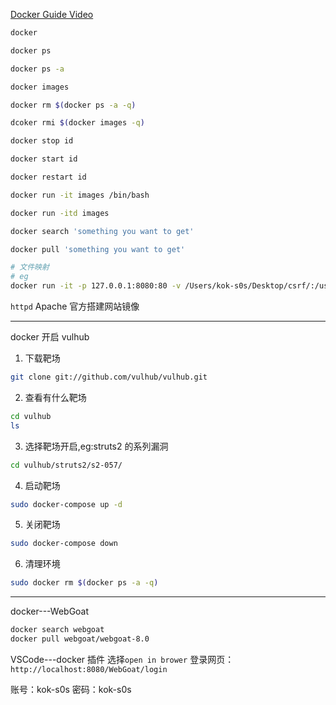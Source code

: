 <!--
 * @Author: kok-s0s
 * @Date: 2021-05-10 00:43:13
 * @LastEditTime: 2021-05-30 15:47:36
 * @Description: how to use docker well?
-->

[Docker Guide Video](https://www.youtube.com/watch?v=pTFZFxd4hOI)

```bash
docker

docker ps

docker ps -a

docker images

docker rm $(docker ps -a -q)

dcoker rmi $(docker images -q)

docker stop id

docker start id

docker restart id

docker run -it images /bin/bash

docker run -itd images

docker search 'something you want to get'

docker pull 'something you want to get'

# 文件映射
# eg
docker run -it -p 127.0.0.1:8080:80 -v /Users/kok-s0s/Desktop/csrf/:/usr/local/apache2/htdocs/ httpd


```

`httpd` Apache 官方搭建网站镜像

---

docker 开启 vulhub

1. 下载靶场

```bash
git clone git://github.com/vulhub/vulhub.git
```

2. 查看有什么靶场

```bash
cd vulhub
ls
```

3. 选择靶场开启,eg:struts2 的系列漏洞

```bash
cd vulhub/struts2/s2-057/
```

4. 启动靶场

```bash
sudo docker-compose up -d
```

5. 关闭靶场

```bash
sudo docker-compose down
```

6. 清理环境

```bash
sudo docker rm $(docker ps -a -q)
```

---

docker---WebGoat

```bash
docker search webgoat
docker pull webgoat/webgoat-8.0
```

VSCode---docker 插件
选择`open in brower`
登录网页：`http://localhost:8080/WebGoat/login`

账号：kok-s0s
密码：kok-s0s
